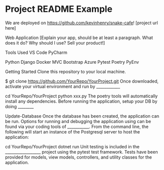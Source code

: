 # Project README Example

We are deployed on https://github.com/kevinhenry/snake-cafe!
[project url here]

Web Application
[Explain your app, should be at least a paragraph. What does it do? Why should I use? Sell your product!]

Tools Used
VS Code PyCharm

Python
Django
Docker
MVC
Bootstrap
Azure
Pytest
Poetry
PyEnv

Getting Started
Clone this repository to your local machine.

$ git clone https://github.com/YourRepo/YourProject.git
Once downloaded, activate your virtual environment and run by ____________

cd YourRepo/YourProject
python xxx.py
The poetry tools will automatically install any dependencies. Before running the application, setup your DB by doing ________

Update-Database
Once the database has been created, the application can be run. Options for running and debugging the application using can be found via your coding tools of ___________. From the command line, the following will start an instance of the Postgresql server to host the application:

cd YourRepo/YourProject
dotnet run
Unit testing is included in the __________________ project using the pytest test framework. Tests have been provided for models, view models, controllers, and utility classes for the application.

